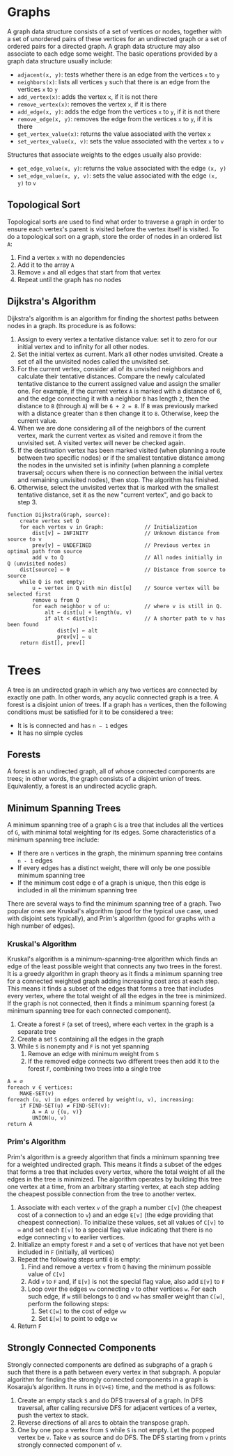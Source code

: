 # Graphs #

A graph data structure consists of a set of vertices or nodes, together with a set of unordered pairs of these vertices 
for an undirected graph or a set of ordered pairs for a directed graph. A graph data structure may also associate to 
each edge some weight.
The basic operations provided by a graph data structure usually include:

* `adjacent(x, y)`: tests whether there is an edge from the vertices `x` to `y`
* `neighbors(x)`: lists all vertices `y` such that there is an edge from the vertices `x` to `y`
* `add_vertex(x)`: adds the vertex `x`, if it is not there
* `remove_vertex(x)`: removes the vertex `x`, if it is there
* `add_edge(x, y)`: adds the edge from the vertices `x` to `y`, if it is not there
* `remove_edge(x, y)`: removes the edge from the vertices `x` to `y`, if it is there
* `get_vertex_value(x)`: returns the value associated with the vertex `x`
* `set_vertex_value(x, v)`: sets the value associated with the vertex `x` to `v`

Structures that associate weights to the edges usually also provide:

* `get_edge_value(x, y)`: returns the value associated with the edge `(x, y)`
* `set_edge_value(x, y, v)`: sets the value associated with the edge `(x, y)` to `v`

## Topological Sort ##

Topological sorts are used to find what order to traverse a graph in order to ensure each vertex's parent is visited
before the vertex itself is visited. To do a topological sort on a graph, store the order of nodes in an ordered list `A`:
1. Find a vertex `x` with no dependencies
2. Add it to the array `A`
3. Remove `x` and all edges that start from that vertex
4. Repeat until the graph has no nodes

## Dijkstra's Algorithm ##

Dijkstra's algorithm is an algorithm for finding the shortest paths between nodes in a graph. Its procedure is as 
follows:

1. Assign to every vertex a tentative distance value: set it to zero for our initial vertex and to infinity for all other 
nodes.
2. Set the initial vertex as current. Mark all other nodes unvisited. Create a set of all the unvisited nodes called the 
unvisited set.
3. For the current vertex, consider all of its unvisited neighbors and calculate their tentative distances. Compare the 
newly calculated tentative distance to the current assigned value and assign the smaller one. For example, if the 
current vertex `A` is marked with a distance of 6, and the edge connecting it with a neighbor `B` has length `2`, then 
the distance to `B` (through `A`) will be `6 + 2 = 8`. If `B` was previously marked with a distance greater than `8` then 
change it to `8`. Otherwise, keep the current value.
4. When we are done considering all of the neighbors of the current vertex, mark the current vertex as visited and remove 
it from the unvisited set. A visited vertex will never be checked again.
5. If the destination vertex has been marked visited (when planning a route between two specific nodes) or if the 
smallest tentative distance among the nodes in the unvisited set is infinity (when planning a complete traversal; 
occurs when there is no connection between the initial vertex and remaining unvisited nodes), then stop. The algorithm 
has finished.
6. Otherwise, select the unvisited vertex that is marked with the smallest tentative distance, set it as the new
"current vertex", and go back to step 3.

```
function Dijkstra(Graph, source):
    create vertex set Q
    for each vertex v in Graph:             // Initialization
        dist[v] ← INFINITY                  // Unknown distance from source to v
        prev[v] ← UNDEFINED                 // Previous vertex in optimal path from source
        add v to Q                          // All nodes initially in Q (unvisited nodes)
    dist[source] ← 0                        // Distance from source to source
    while Q is not empty:
        u ← vertex in Q with min dist[u]    // Source vertex will be selected first
        remove u from Q 
        for each neighbor v of u:           // where v is still in Q.
            alt ← dist[u] + length(u, v)
            if alt < dist[v]:               // A shorter path to v has been found
                dist[v] ← alt 
                prev[v] ← u 
    return dist[], prev[]
```

# Trees #

A tree is an undirected graph in which any two vertices are connected by exactly one path. In other words, any acyclic 
connected graph is a tree. A forest is a disjoint union of trees.
If a graph has `n` vertices, then the following conditions must be satisfied for it to be considered a tree:

* It is is connected and has `n − 1` edges
* It has no simple cycles

## Forests ##

A forest is an undirected graph, all of whose connected components are trees; in other words, the graph consists of a 
disjoint union of trees. Equivalently, a forest is an undirected acyclic graph.

## Minimum Spanning Trees ##

A minimum spanning tree of a graph `G` is a tree that includes all the vertices of `G`, with minimal total weighting
for its edges. Some characteristics of a minimum spanning tree include:

* If there are `n` vertices in the graph, the minimum spanning tree contains `n - 1` edges
* If every edges has a distinct weight, there will only be one possible minimum spanning tree
* If the minimum cost edge e of a graph is unique, then this edge is included in all the minimum spanning tree

There are several ways to find the minimum spanning tree of a graph. Two popular ones are Kruskal's algorithm (good 
for the typical use case, used with disjoint sets typically), and Prim's algorithm (good for graphs with a high number
of edges).

### Kruskal's Algorithm ###

Kruskal's algorithm is a minimum-spanning-tree algorithm which finds an edge of the least possible weight that connects
any two trees in the forest. It is a greedy algorithm in graph theory as it finds a minimum spanning tree for a 
connected weighted graph adding increasing cost arcs at each step. This means it finds a subset of the edges that 
forms a tree that includes every vertex, where the total weight of all the edges in the tree is minimized. If the graph
is not connected, then it finds a minimum spanning forest (a minimum spanning tree for each connected component).

1. Create a forest `F` (a set of trees), where each vertex in the graph is a separate tree
2. Create a set `S` containing all the edges in the graph
3. While `S` is nonempty and `F` is not yet spanning
    1. Remove an edge with minimum weight from `S`
    2. If the removed edge connects two different trees then add it to the forest `F`, combining two trees into a 
    single tree
```
A = ∅
foreach v ∈ vertices:
    MAKE-SET(v)
foreach (u, v) in edges ordered by weight(u, v), increasing:
    if FIND-SET(u) ≠ FIND-SET(v):
        A = A ∪ {(u, v)}
        UNION(u, v)
return A
```
    
### Prim's Algorithm ###

Prim's algorithm is a greedy algorithm that finds a minimum spanning tree for a weighted undirected graph. This means
it finds a subset of the edges that forms a tree that includes every vertex, where the total weight of all the edges in
the tree is minimized. The algorithm operates by building this tree one vertex at a time, from an arbitrary starting 
vertex, at each step adding the cheapest possible connection from the tree to another vertex.

1. Associate with each vertex `v` of the graph a number `C[v]` (the cheapest cost of a connection to `v`) and an edge 
`E[v]` (the edge providing that cheapest connection). To initialize these values, set all values of `C[v]` to `∞` and 
set each `E[v]` to a special flag value indicating that there is no edge connecting `v` to earlier vertices.
2. Initialize an empty forest `F` and a set `Q` of vertices that have not yet been included in `F` (initially, all 
vertices)
3. Repeat the following steps until `Q` is empty:
    1. Find and remove a vertex `v` from `Q` having the minimum possible value of `C[v]`
    2. Add `v` to `F` and, if `E[v]` is not the special flag value, also add `E[v]` to `F`
    3. Loop over the edges `vw` connecting `v` to other vertices `w`. For each such edge, if `w` still belongs to `Q` 
    and `vw` has smaller weight than `C[w]`, perform the following steps:
        1. Set `C[w]` to the cost of edge `vw`
        2. Set `E[w]` to point to edge `vw`
4. Return `F`

## Strongly Connected Components ##

Strongly connected components are defined as subgraphs of a graph `G` such that there is a path between every vertex
in that subgraph. A popular algorithm for finding the strongly connected components in a graph is Kosaraju’s algorithm.
It runs in `O(V+E)` time, and the method is as follows:

1. Create an empty stack `S` and do DFS traversal of a graph. In DFS traversal, after calling recursive DFS for adjacent
vertices of a vertex, push the vertex to stack.
2. Reverse directions of all arcs to obtain the transpose graph.
3. One by one pop a vertex from `S` while `S` is not empty. Let the popped vertex be `v`. Take `v` as source and do DFS.
The DFS starting from `v` prints strongly connected component of `v`.
